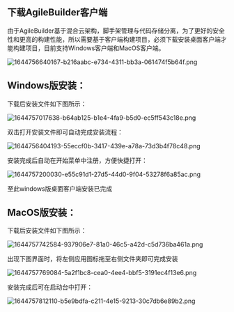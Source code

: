 ## 下载AgileBuilder客户端

由于AgileBuilder基于混合云架构，脚手架管理与代码存储分离，为了更好的安全性和更高的构建性能，所以需要基于客户端构建项目，必须下载安装桌面客户端才能构建项目，目前支持Windows客户端和MacOS客户端。



![1644756640167-b216aabc-e734-4311-bb3a-061474f5b64f.png](https://cdn.nlark.com/yuque/0/2022/png/12366252/1644756640167-b216aabc-e734-4311-bb3a-061474f5b64f.png)

## Windows版安装：

下载后安装文件如下图所示：

![1644757017638-b64ab125-b1e4-4fa9-b5d0-ec5ff543c18e.png](https://cdn.nlark.com/yuque/0/2022/png/12366252/1644757017638-b64ab125-b1e4-4fa9-b5d0-ec5ff543c18e.png)

双击打开安装文件即可自动完成安装流程：

![1644756404193-55eccf0b-3417-439e-a78a-73d3b4f78c48.png](https://cdn.nlark.com/yuque/0/2022/png/12366252/1644756404193-55eccf0b-3417-439e-a78a-73d3b4f78c48.png)

安装完成后自动在开始菜单中注册，方便快捷打开：

![1644757200030-e55c91d1-27d5-44d0-9f04-53278f6a85ac.png](https://cdn.nlark.com/yuque/0/2022/png/12366252/1644757200030-e55c91d1-27d5-44d0-9f04-53278f6a85ac.png)

至此windows版桌面客户端安装已完成



## MacOS版安装：

下载后安装文件如下图所示：

![1644757742584-937906e7-81a0-46c5-a42d-c5d736ba461a.png](https://cdn.nlark.com/yuque/0/2022/png/12366252/1644757742584-937906e7-81a0-46c5-a42d-c5d736ba461a.png)

出现下图界面时，将左侧应用图标拖至右侧文件夹即可完成安装

![1644757769084-5a2f1bc8-cea0-4ee4-bbf5-3191ec4f13e6.png](https://cdn.nlark.com/yuque/0/2022/png/12366252/1644757769084-5a2f1bc8-cea0-4ee4-bbf5-3191ec4f13e6.png)

安装完成后可在启动台中打开：

![1644757812110-b5e9bdfa-c211-4e15-9213-30c7db6e89b2.png](https://cdn.nlark.com/yuque/0/2022/png/12366252/1644757812110-b5e9bdfa-c211-4e15-9213-30c7db6e89b2.png)

